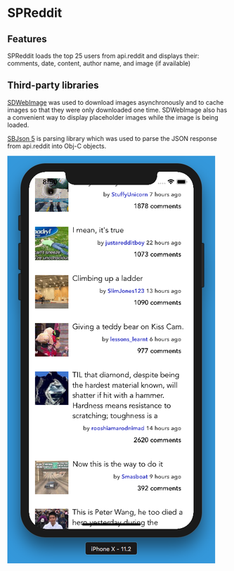 # SPReddit

## Features

SPReddit loads the top 25 users from api.reddit and displays their: comments, date, content, author name, and image (if available)

## Third-party libraries

[SDWebImage](https://github.com/rs/SDWebImage) was used to download images asynchronously and to cache images so that they were only downloaded one time. SDWebImage also has a convenient way to display placeholder images while the image is being loaded.

[SBJson 5](https://github.com/stig/json-framework) is parsing library which was used to parse the JSON response from api.reddit into Obj-C objects. 


![Alt text](screenshot1.png)

